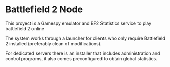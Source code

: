 # Battlefield 2 Node

This proyect is a Gamespy emulator and BF2 Statistics service to play battlefield 2 online

The system works through a launcher for clients who only require Battlefield 2 installed (preferably clean of modifications).

For dedicated servers there is an installer that includes administration and control programs, it also comes preconfigured to obtain global statistics.
